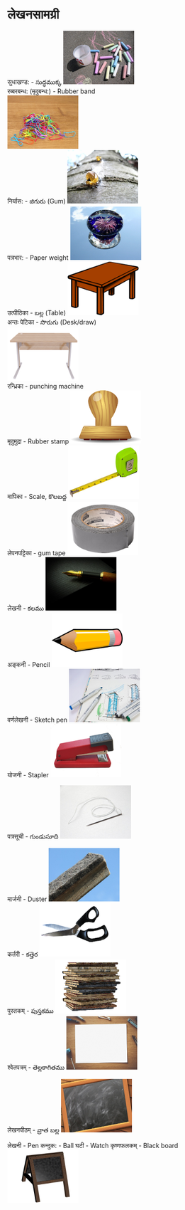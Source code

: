 # लेखनसामग्री 

सुधाखण्ड: - సుద్ధముక్క 
<img src="pictures/street-chalk.jpg" width="160" height="120" />    
रब्बरबन्ध: (मृदुबन्ध:) - Rubber band  
<img src="pictures/rubber-band.jpg" width="160" height="120" />   
निर्यास: - జిగురు (Gum)
<img src="pictures/resin.jpg" width="160" height="120" />  
पत्रभार: -  Paper weight
<img src="pictures/paperweight.jpg" width="160" height="120" />  
उत्पीठिका -  బల్ల (Table)
<img src="pictures/table.png" width="160" height="120" />   
अन्तः पेटिका -  సొరుగు (Desk/draw)   
<img src="pictures/desk.png" width="160" height="120" />    
रन्ध्रिका - punching machine   
मृदुमुद्रा - Rubber stamp
<img src="pictures/stamp.png" width="160" height="120" />    
मापिका - Scale, కొలబద్ద
<img src="pictures/measuring-tape.jpg" width="160" height="120" />   
लेपनपट्टिका - gum tape
<img src="pictures/tape.jpg" width="160" height="120" />   
लेखनी - కలము
<img src="pictures/pen.jpg" width="160" height="120" />  
अङ्कनी - Pencil
<img src="pictures/pencil.png" width="160" height="120" />    
वर्णलेखनी - Sketch pen
<img src="pictures/sketches.jpg" width="160" height="120" />   
योजनी - Stapler 
<img src="pictures/stapler.png" width="160" height="120" />  

पत्रसूची - గుండుసూది
<img src="pictures/needle.jpg" width="160" height="120" />  

मार्जनी - Duster
<img src="pictures/duster.jpg" width="160" height="120" />   
कर्तरी - కత్తెర
<img src="pictures/scissors.png" width="160" height="120" />    
पुस्तकम् - పుస్తకము
<img src="pictures/book.png" width="160" height="120" />    
श्वेतपत्रम् - తెల్లకాగితము
<img src="pictures/paper.jpg" width="160" height="120" />    

लेखनपीठम् - వ్రాత బల్ల 
<img src="pictures/school.jpg" width="160" height="120" />  

लेखनी - Pen 
कन्दुक: - Ball
घटी - Watch 
कृष्णफलकम् - Black board    
<img src="pictures/board.png" width="160" height="120" />  


